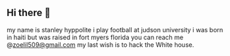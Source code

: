 ## Hi there 👋
my name is stanley hyppolite
i play football at judson university
i was born in haiti but was raised in fort myers florida
you can reach me @zoelil509@gmail.com
my last wish is to hack the White house.
<!--
**StanleyH15/stanleyh15** is a ✨ _special_ ✨ repository because its `README.md` (this file) appears on your GitHub profile.

Here are some ideas to get you started:

- 🔭 I’m currently working on ...
- 🌱 I’m currently learning ...
- 👯 I’m looking to collaborate on ...
- 🤔 I’m looking for help with ...
- 💬 Ask me about ...
- 📫 How to reach me: ...
- 😄 Pronouns: ...
- ⚡ Fun fact: ...
-->
